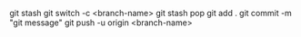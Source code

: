 git stash 
git switch -c \<branch-name>
git stash pop
git add .
git commit -m "git message"
git push -u origin \<branch-name>
